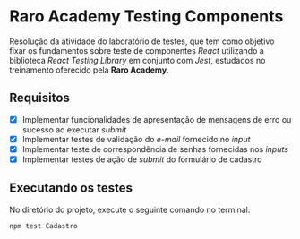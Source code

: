 # Raro Academy Testing Components

Resolução da atividade do laboratório de testes, que tem como objetivo fixar
os fundamentos sobre teste de componentes _React_ utilizando a biblioteca
_React Testing Library_ em conjunto com _Jest_, estudados no treinamento
oferecido pela **Raro Academy**.

## Requisitos

- [x] Implementar funcionalidades de apresentação de mensagens de erro ou sucesso ao executar _submit_
- [x] Implementar testes de validação do _e-mail_ fornecido no _input_
- [x] Implementar teste de correspondência de senhas fornecidas nos _inputs_
- [x] Implementar testes de ação de _submit_ do formulário de cadastro

## Executando os testes

No diretório do projeto, execute o seguinte comando no terminal:

```bash
npm test Cadastro
```
